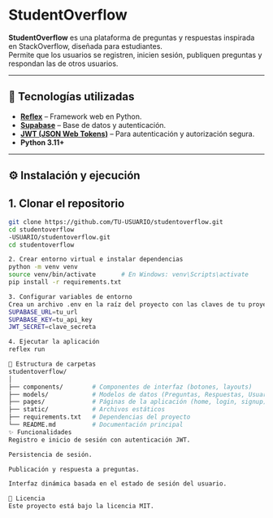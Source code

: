# StudentOverflow

**StudentOverflow** es una plataforma de preguntas y respuestas inspirada en StackOverflow, diseñada para estudiantes.  
Permite que los usuarios se registren, inicien sesión, publiquen preguntas y respondan las de otros usuarios.

---

## 🚀 Tecnologías utilizadas

- **[Reflex](https://reflex.dev/)** – Framework web en Python.
- **[Supabase](https://supabase.com/)** – Base de datos y autenticación.
- **[JWT (JSON Web Tokens)](https://jwt.io/)** – Para autenticación y autorización segura.
- **Python 3.11+**

---

## ⚙️ Instalación y ejecución

## 1. Clonar el repositorio

```bash
git clone https://github.com/TU-USUARIO/studentoverflow.git
cd studentoverflow
-USUARIO/studentoverflow.git
cd studentoverflow

2. Crear entorno virtual e instalar dependencias
python -m venv venv
source venv/bin/activate       # En Windows: venv\Scripts\activate
pip install -r requirements.txt

3. Configurar variables de entorno
Crea un archivo .env en la raíz del proyecto con las claves de tu proyecto Supabase y la clave secreta para JWT:
SUPABASE_URL=tu_url
SUPABASE_KEY=tu_api_key
JWT_SECRET=clave_secreta

4. Ejecutar la aplicación
reflex run

📂 Estructura de carpetas
studentoverflow/
│
├── components/        # Componentes de interfaz (botones, layouts)
├── models/            # Modelos de datos (Preguntas, Respuestas, Usuarios)
├── pages/             # Páginas de la aplicación (home, login, signup)
├── static/            # Archivos estáticos
├── requirements.txt   # Dependencias del proyecto
└── README.md          # Documentación principal
✨ Funcionalidades
Registro e inicio de sesión con autenticación JWT.

Persistencia de sesión.

Publicación y respuesta a preguntas.

Interfaz dinámica basada en el estado de sesión del usuario.

📜 Licencia
Este proyecto está bajo la licencia MIT.

